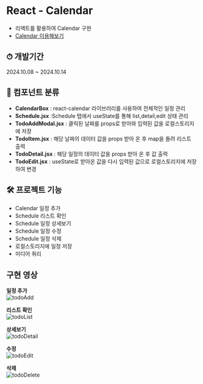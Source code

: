 # React -  Calendar

- 리액트를 활용하여 Calendar 구현
- [Calendar 이용해보기](https://woojin-calendar.vercel.app/)

## ⏱ 개발기간 

2024.10.08 ~ 2024.10.14

## 📝 컴포넌트 분류

- **CalendarBox** : react-calendar 라이브러리를 사용하여 전체적인 일정 관리 
- **Schedule.jsx** :Schedule 탭에서 useState를 통해 list,detail,edit 상태 관리
- **TodoAddModal.jsx** : 클릭된 날짜를 props로 받아와 입력된 값을 로컬스토리지에 저장
- **TodoItem.jsx** : 해당 날짜의 데이터 값을 props 받아 온 후 map을 돌려 리스트 출력 
- **TodoDetail.jsx** : 해당 일정의 데이터 값을 props 받아 온 후 값 출력
- **TodoEdit.jsx** : useState로 받아온 값을 다시 입력된 값으로 로컬스토리지에 저장하여 변경

## 🛠 프로젝트 기능

- Calendar 일정 추가
- Schedule 리스트 확인
- Schedule 일정 상세보기
- Schedule 일정 수정
- Schedule 일정 삭제
- 로컬스토리지에 일정 저장
- 미디어 쿼리

## 구현 영상

**일정 추가**
<br/>
![todoAdd](https://github.com/user-attachments/assets/3d72e3d2-2b5a-491e-b002-59510c01aaf0)

**리스트 확인**
<br/>
![todoList](https://github.com/user-attachments/assets/1fa5b194-65fb-4b90-a28c-f358fce07733)

**상세보기**
<br/>
![todoDetail](https://github.com/user-attachments/assets/cc332c17-04ad-410c-ab37-b8c0ef0f7187)

**수정**
<br/>
![todoEdit](https://github.com/user-attachments/assets/f0de81c8-93bf-498c-8e2d-8c99b64f000d)

**삭제**
<br/>
![todoDelete](https://github.com/user-attachments/assets/01c2c52b-a957-40bf-a60e-ad189f82c67d)

